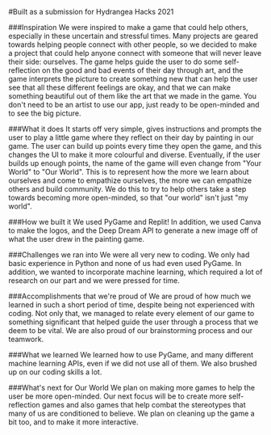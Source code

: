 #Built as a submission for Hydrangea Hacks 2021

###Inspiration
We were inspired to make a game that could help others, especially in these uncertain and stressful times. Many projects are geared towards helping people connect with other people, so we decided to make a project that could help anyone connect with someone that will never leave their side: ourselves. The game helps guide the user to do some self-reflection on the good and bad events of their day through art, and the game interprets the picture to create something new that can help the user see that all these different feelings are okay, and that we can make something beautiful out of them like the art that we made in the game. You don't need to be an artist to use our app, just ready to be open-minded and to see the big picture.

###What it does
It starts off very simple, gives instructions and prompts the user to play a little game where they reflect on their day by painting in our game. The user can build up points every time they open the game, and this changes the UI to make it more colourful and diverse. Eventually, if the user builds up enough points, the name of the game will even change from "Your World" to "Our World". This is to represent how the more we learn about ourselves and come to empathize ourselves, the more we can empathize others and build community. We do this to try to help others take a step towards becoming more open-minded, so that "our world" isn't just "my world".

###How we built it
We used PyGame and Replit! In addition, we used Canva to make the logos, and the Deep Dream API to generate a new image off of what the user drew in the painting game.

###Challenges we ran into
We were all very new to coding. We only had basic experience in Python and none of us had even used PyGame. In addition, we wanted to incorporate machine learning, which required a lot of research on our part and we were pressed for time.

###Accomplishments that we're proud of
We are proud of how much we learned in such a short period of time, despite being not experienced with coding. Not only that, we managed to relate every element of our game to something significant that helped guide the user through a process that we deem to be vital. We are also proud of our brainstorming process and our teamwork.

###What we learned
We learned how to use PyGame, and many different machine learning APIs, even if we did not use all of them. We also brushed up on our coding skills a lot.

###What's next for Our World
We plan on making more games to help the user be more open-minded. Our next focus will be to create more self-reflection games and also games that help combat the stereotypes that many of us are conditioned to believe. We plan on cleaning up the game a bit too, and to make it more interactive.

